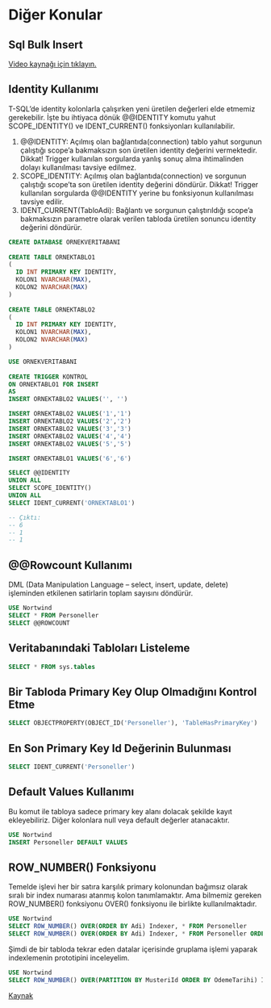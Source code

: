 # Diğer Konular

## Sql Bulk Insert
<a href="https://www.youtube.com/watch?v=7nIppLEf5bQ&list=PLQVXoXFVVtp2RjHt5teaBOLUcKbq2Ilbo&index=39"> Video kaynağı için tıklayın. </a>

## Identity Kullanımı

T-SQL’de identity kolonlarla çalışırken yeni üretilen değerleri elde etmemiz gerekebilir. İşte bu ihtiyaca dönük @@IDENTITY komutu yahut SCOPE_IDENTITY() ve IDENT_CURRENT() fonksiyonları kullanılabilir.
1. @@IDENTITY: Açılmış olan bağlantıda(connection) tablo yahut sorgunun çalıştığı scope’a bakmaksızın son üretilen identity değerini vermektedir. Dikkat! Trigger kullanılan sorgularda yanlış sonuç alma ihtimalinden dolayı kullanılması tavsiye edilmez.
2. SCOPE_IDENTITY: Açılmış olan bağlantıda(connection) ve sorgunun çalıştığı scope’ta son üretilen identity değerini döndürür. Dikkat! Trigger kullanılan sorgularda @@IDENTITY yerine bu fonksiyonun kullanılması tavsiye edilir.
3. IDENT_CURRENT(TabloAdi): Bağlantı ve sorgunun çalıştırıldığı scope’a bakmaksızın parametre olarak verilen tabloda üretilen sonuncu identity değerini döndürür.

```sql
CREATE DATABASE ORNEKVERITABANI
 
CREATE TABLE ORNEKTABLO1
(
  ID INT PRIMARY KEY IDENTITY,
  KOLON1 NVARCHAR(MAX),
  KOLON2 NVARCHAR(MAX)
)
 
CREATE TABLE ORNEKTABLO2
(
  ID INT PRIMARY KEY IDENTITY,
  KOLON1 NVARCHAR(MAX),
  KOLON2 NVARCHAR(MAX)
)

USE ORNEKVERITABANI
 
CREATE TRIGGER KONTROL
ON ORNEKTABLO1 FOR INSERT
AS
INSERT ORNEKTABLO2 VALUES('', '')

INSERT ORNEKTABLO2 VALUES('1','1')
INSERT ORNEKTABLO2 VALUES('2','2')
INSERT ORNEKTABLO2 VALUES('3','3')
INSERT ORNEKTABLO2 VALUES('4','4')
INSERT ORNEKTABLO2 VALUES('5','5')

INSERT ORNEKTABLO1 VALUES('6','6')

SELECT @@IDENTITY 
UNION ALL
SELECT SCOPE_IDENTITY()
UNION ALL
SELECT IDENT_CURRENT('ORNEKTABLO1')

-- Çıktı:
-- 6
-- 1
-- 1
```

## @@Rowcount Kullanımı

DML (Data Manipulation Language – select, insert, update, delete) işleminden etkilenen satirlarin toplam sayısını döndürür.

```sql
USE Nortwind
SELECT * FROM Personeller
SELECT @@ROWCOUNT
```

## Veritabanındaki Tabloları Listeleme

```sql
SELECT * FROM sys.tables
```

## Bir Tabloda Primary Key Olup Olmadığını Kontrol Etme

```sql
SELECT OBJECTPROPERTY(OBJECT_ID('Personeller'), 'TableHasPrimaryKey')
```

## En Son Primary Key Id Değerinin Bulunması

```sql
SELECT IDENT_CURRENT('Personeller')
```

## Default Values Kullanımı

Bu komut ile tabloya sadece primary key alanı dolacak şekilde kayıt ekleyebiliriz. Diğer kolonlara null veya default değerler atanacaktır.

```sql
USE Nortwind
INSERT Personeller DEFAULT VALUES
```

## ROW_NUMBER() Fonksiyonu

Temelde işlevi her bir satıra karşılık primary kolonundan bağımsız olarak sıralı bir index numarası atanmış kolon tanımlamaktır. Ama bilmemiz gereken ROW_NUMBER() fonksiyonu OVER() fonksiyonu ile birlikte kullanılmaktadır.

```sql
USE Nortwind
SELECT ROW_NUMBER() OVER(ORDER BY Adi) Indexer, * FROM Personeller
SELECT ROW_NUMBER() OVER(ORDER BY Adi) Indexer, * FROM Personeller ORDER BY PersonelId -- Bu örnekte verilen Indexer değerlerinin değişmediğini göreceksin.
```

Şimdi de bir tabloda tekrar eden datalar içerisinde gruplama işlemi yaparak indexlemenin prototipini inceleyelim.

```sql
USE Nortwind
SELECT ROW_NUMBER() OVER(PARTITION BY MusteriId ORDER BY OdemeTarihi) Indexer, * FROM Satislar
```

<a href="https://www.gencayyildiz.com/blog/transact-sql-row_number-fonksiyonu/"> Kaynak </a>


